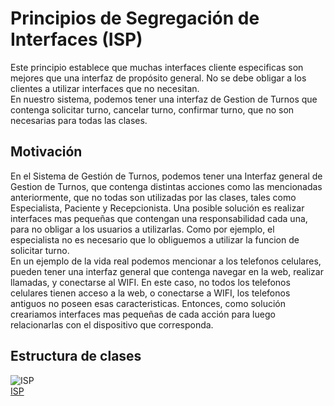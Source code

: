 # Principios de Segregación de Interfaces (ISP)
Este principio establece que muchas interfaces cliente especificas son mejores que una interfaz de propósito general. No se debe obligar a los clientes a utilizar interfaces que no necesitan.  
En nuestro sistema, podemos tener una interfaz de Gestion de Turnos que contenga solicitar turno, cancelar turno, confirmar turno, que no son necesarias para todas las clases.

## Motivación
En el Sistema de Gestión de Turnos, podemos tener una Interfaz general de Gestion de Turnos, que contenga distintas acciones como las mencionadas anteriormente, que no todas son utilizadas por las clases, tales como Especialista, Paciente y Recepcionista. Una posible solución es realizar interfaces mas pequeñas que contengan una responsabilidad cada una, para no obligar a los usuarios a utilizarlas. Como por ejemplo, el especialista no es necesario que lo obliguemos a utilizar la funcion de solicitar turno.  
En un ejemplo de la vida real podemos mencionar a los telefonos celulares, pueden tener una interfaz general que contenga navegar en la web, realizar llamadas, y conectarse al WIFI. En este caso, no todos los telefonos celulares tienen acceso a la web, o conectarse a WIFI, los telefonos antiguos no poseen esas caracteristicas. Entonces, como solución creariamos interfaces mas pequeñas de cada acción para luego relacionarlas con el dispositivo que corresponda.   

## Estructura de clases
![ISP](https://github.com/user-attachments/assets/a7257106-82b1-4bea-97c6-f746052ce882)   
[ISP](https://drive.google.com/file/d/1B8hLt0AgeYZ3EBklAOsIxdcsNI2qW6Yf/view?usp=sharing) 




